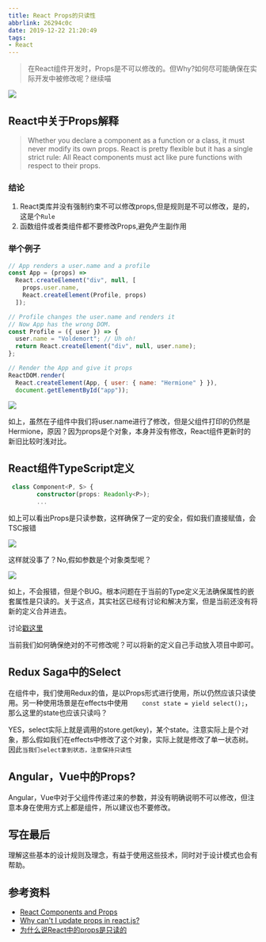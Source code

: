 ```yaml
---
title: React Props的只读性
abbrlink: 26294c0c
date: 2019-12-22 21:20:49
tags:
- React
---
```


> 在React组件开发时，Props是不可以修改的。但Why?如何尽可能确保在实际开发中被修改呢？继续喵

![](http://static.1991421.cn/2019-12-22-140603.jpg)

## React中关于Props解释

> Whether you declare a component as a function or a class, it must never modify its own props.
> React is pretty flexible but it has a single strict rule:
> All React components must act like pure functions with respect to their props.

### 结论
1. React类库并没有强制约束不可以修改props,但是规则是不可以修改，是的，这是个`Rule`
2. 函数组件或者类组件都不要修改Props,避免产生副作用

### 举个例子

```javascript
// App renders a user.name and a profile
const App = (props) =>
  React.createElement("div", null, [
    props.user.name,
    React.createElement(Profile, props)
  ]);

// Profile changes the user.name and renders it
// Now App has the wrong DOM.
const Profile = ({ user }) => {
  user.name = "Voldemort"; // Uh oh!
  return React.createElement("div", null, user.name);
};

// Render the App and give it props
ReactDOM.render(
  React.createElement(App, { user: { name: "Hermione" } }),
  document.getElementById("app"));

```

![](http://static.1991421.cn/2019-12-22-134200.png)

如上，虽然在子组件中我们将user.name进行了修改，但是父组件打印的仍然是Hermione，原因？因为props是个对象，本身并没有修改，React组件更新时的新旧比较时浅对比。

## React组件TypeScript定义

```typescript
 class Component<P, S> {
        constructor(props: Readonly<P>);
        ...
```
如上可以看出Props是只读参数，这样确保了一定的安全，假如我们直接赋值，会TSC报错

![](http://static.1991421.cn/2019-12-22-134753.png)

这样就没事了？No,假如参数是个对象类型呢？

![](http://static.1991421.cn/2019-12-22-134839.png)

如上，不会报错，但是个BUG。根本问题在于当前的Type定义无法确保属性的嵌套属性是只读的。关于这点，其实社区已经有讨论和解决方案，但是当前还没有将新的定义合并进去。

讨论[戳这里](https://github.com/DefinitelyTyped/DefinitelyTyped/pull/35210)

当前我们如何确保绝对的不可修改呢？可以将新的定义自己手动放入项目中即可。

## Redux Saga中的Select
在组件中，我们使用Redux的值，是以Props形式进行使用，所以仍然应该只读使用。另一种使用场景是在effects中使用`    const state = yield select();`，那么这里的state也应该只读吗？

YES，select实际上就是调用的store.get(key)，某个state。注意实际上是个对象，那么假如我们在effects中修改了这个对象，实际上就是修改了单一状态树。因此`当我们select拿到状态，注意保持只读性`


## Angular，Vue中的Props?
Angular，Vue中对于父组件传递过来的参数，并没有明确说明不可以修改，但注意本身在使用方式上都是组件，所以建议也不要修改。

## 写在最后

理解这些基本的设计规则及理念，有益于使用这些技术，同时对于设计模式也会有帮助。

## 参考资料

- [React Components and Props](https://reactjs.org/docs/components-and-props.html)
- [Why can't I update props in react.js?](https://stackoverflow.com/questions/26089532/why-cant-i-update-props-in-react-js)
- [为什么说React中的props是只读的](https://github.com/haizlin/fe-interview/issues/924)
